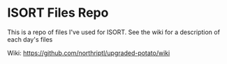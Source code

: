 # ISORT Files Repo

This is a repo of files I've used for ISORT. See the wiki for a description of each day's files

Wiki: https://github.com/northriptl/upgraded-potato/wiki
